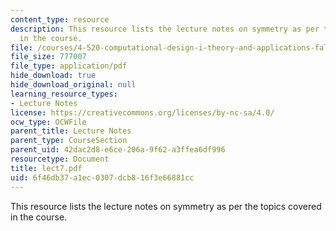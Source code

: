 ```yaml
---
content_type: resource
description: This resource lists the lecture notes on symmetry as per the topics covered
  in the course.
file: /courses/4-520-computational-design-i-theory-and-applications-fall-2005/6f46db37a1ec0307dcb816f3e66881cc_lect7.pdf
file_size: 777007
file_type: application/pdf
hide_download: true
hide_download_original: null
learning_resource_types:
- Lecture Notes
license: https://creativecommons.org/licenses/by-nc-sa/4.0/
ocw_type: OCWFile
parent_title: Lecture Notes
parent_type: CourseSection
parent_uid: 42dac2d8-e6ce-206a-9f62-a3ffea6df996
resourcetype: Document
title: lect7.pdf
uid: 6f46db37-a1ec-0307-dcb8-16f3e66881cc
---
```

This resource lists the lecture notes on symmetry as per the topics covered in the course.